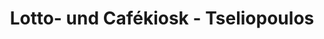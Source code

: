 ---
title: "Lotto- und Cafékiosk - Tseliopoulos"
url: /koeln/lotto-und-cafekiosk-tseliopoulos/
shop: Kiosk
---